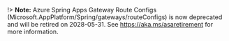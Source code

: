 !> **Note:** Azure Spring Apps Gateway Route Configs (Microsoft.AppPlatform/Spring/gateways/routeConfigs) is now deprecated and will be retired on 2028-05-31. See https://aka.ms/asaretirement for more information.